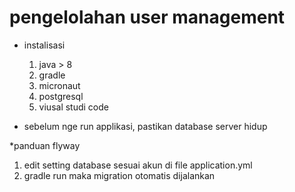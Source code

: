 # pengelolahan user management

* instalisasi
    1. java > 8
    2. gradle 
    3. micronaut
    4. postgresql
    5. viusal studi code

* sebelum nge run applikasi, pastikan database server hidup

*panduan flyway
1. edit setting database sesuai akun di file application.yml
2. gradle run maka migration otomatis dijalankan
